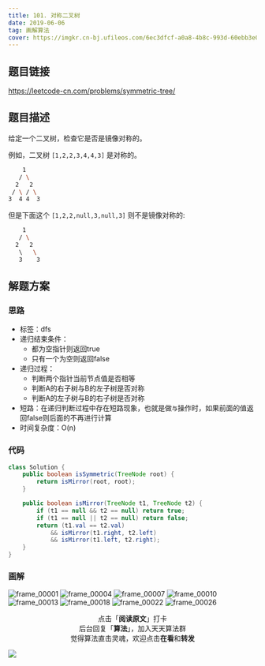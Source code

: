 ```yaml
---
title: 101. 对称二叉树
date: 2019-06-06
tag: 画解算法
cover: https://imgkr.cn-bj.ufileos.com/6ec3dfcf-a0a8-4b8c-993d-60ebb3e083e0.png
---
```


## 题目链接

https://leetcode-cn.com/problems/symmetric-tree/

## 题目描述

给定一个二叉树，检查它是否是镜像对称的。

例如，二叉树 `[1,2,2,3,4,4,3]` 是对称的。

```bash
    1
   / \
  2   2
 / \ / \
3  4 4  3
```

但是下面这个 `[1,2,2,null,3,null,3]` 则不是镜像对称的:

```bash
    1
   / \
  2   2
   \   \
   3    3
```

## 解题方案

### 思路

- 标签：dfs
- 递归结束条件：
  - 都为空指针则返回true
  - 只有一个为空则返回false
- 递归过程：
  - 判断两个指针当前节点值是否相等
  - 判断A的右子树与B的左子树是否对称
  - 判断A的左子树与B的右子树是否对称
- 短路：在递归判断过程中存在短路现象，也就是做`与`操作时，如果前面的值返回false则后面的不再进行计算
- 时间复杂度：O(n)

### 代码

```java
class Solution {
    public boolean isSymmetric(TreeNode root) {
        return isMirror(root, root);
    }

    public boolean isMirror(TreeNode t1, TreeNode t2) {
        if (t1 == null && t2 == null) return true;
        if (t1 == null || t2 == null) return false;
        return (t1.val == t2.val)
            && isMirror(t1.right, t2.left)
            && isMirror(t1.left, t2.right);
    }
}
```

### 画解

![frame_00001](https://imgkr.cn-bj.ufileos.com/a78ab4cd-cd43-4164-b20a-9cbdfcf46b47.png)
![frame_00004](https://imgkr.cn-bj.ufileos.com/70a3d4aa-4dfa-41a9-99a7-74ff15aa803f.png)
![frame_00007](https://imgkr.cn-bj.ufileos.com/30cd5c0a-d25c-48af-9a86-5da03cfdc0bf.png)
![frame_00010](https://imgkr.cn-bj.ufileos.com/07d78a6e-d837-4fdf-8ce3-a7314ab37c1b.png)
![frame_00013](https://imgkr.cn-bj.ufileos.com/b393c86b-02e6-4aad-b6f0-0172f0611e3e.png)
![frame_00018](https://imgkr.cn-bj.ufileos.com/cfffabc0-313c-4154-a0fb-5461562fe7bd.png)
![frame_00022](https://imgkr.cn-bj.ufileos.com/93aafa90-9c13-483f-a263-d7526c366068.png)
![frame_00026](https://imgkr.cn-bj.ufileos.com/6ec3dfcf-a0a8-4b8c-993d-60ebb3e083e0.png)


<span style="display:block;text-align:center;">点击「<strong>阅读原文</strong>」打卡</span>
<span style="display:block;text-align:center;">后台回复「<strong>算法</strong>」，加入天天算法群</span>
<span style="display:block;text-align:center;">觉得算法直击灵魂，欢迎点击<strong>在看</strong>和<strong>转发</strong></span>

![](https://imgkr.cn-bj.ufileos.com/f3e6917b-991c-4ef5-a29a-bb5d9af1273a.gif)